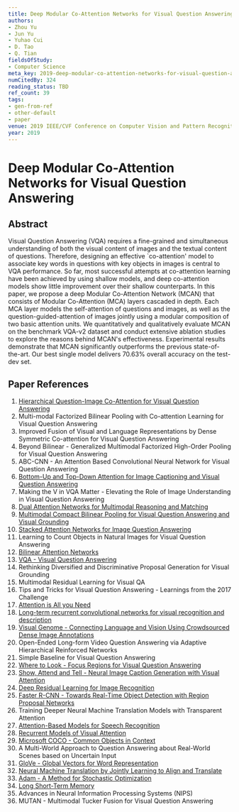 ```yaml
---
title: Deep Modular Co-Attention Networks for Visual Question Answering
authors:
- Zhou Yu
- Jun Yu
- Yuhao Cui
- D. Tao
- Q. Tian
fieldsOfStudy:
- Computer Science
meta_key: 2019-deep-modular-co-attention-networks-for-visual-question-answering
numCitedBy: 324
reading_status: TBD
ref_count: 39
tags:
- gen-from-ref
- other-default
- paper
venue: 2019 IEEE/CVF Conference on Computer Vision and Pattern Recognition (CVPR)
year: 2019
---
```


# Deep Modular Co-Attention Networks for Visual Question Answering

## Abstract

Visual Question Answering (VQA) requires a fine-grained and simultaneous understanding of both the visual content of images and the textual content of questions. Therefore, designing an effective `co-attention' model to associate key words in questions with key objects in images is central to VQA performance. So far, most successful attempts at co-attention learning have been achieved by using shallow models, and deep co-attention models show little improvement over their shallow counterparts. In this paper, we propose a deep Modular Co-Attention Network (MCAN) that consists of Modular Co-Attention (MCA) layers cascaded in depth. Each MCA layer models the self-attention of questions and images, as well as the question-guided-attention of images jointly using a modular composition of two basic attention units. We quantitatively and qualitatively evaluate MCAN on the benchmark VQA-v2 dataset and conduct extensive ablation studies to explore the reasons behind MCAN's effectiveness. Experimental results demonstrate that MCAN significantly outperforms the previous state-of-the-art. Our best single model delivers 70.63% overall accuracy on the test-dev set.

## Paper References

1. [Hierarchical Question-Image Co-Attention for Visual Question Answering](2016-hierarchical-question-image-co-attention-for-visual-question-answering)
2. Multi-modal Factorized Bilinear Pooling with Co-attention Learning for Visual Question Answering
3. Improved Fusion of Visual and Language Representations by Dense Symmetric Co-attention for Visual Question Answering
4. Beyond Bilinear - Generalized Multimodal Factorized High-Order Pooling for Visual Question Answering
5. ABC-CNN - An Attention Based Convolutional Neural Network for Visual Question Answering
6. [Bottom-Up and Top-Down Attention for Image Captioning and Visual Question Answering](2018-bottom-up-and-top-down-attention-for-image-captioning-and-visual-question-answering)
7. Making the V in VQA Matter - Elevating the Role of Image Understanding in Visual Question Answering
8. [Dual Attention Networks for Multimodal Reasoning and Matching](2017-dual-attention-networks-for-multimodal-reasoning-and-matching)
9. [Multimodal Compact Bilinear Pooling for Visual Question Answering and Visual Grounding](2016-multimodal-compact-bilinear-pooling-for-visual-question-answering-and-visual-grounding)
10. [Stacked Attention Networks for Image Question Answering](2016-stacked-attention-networks-for-image-question-answering)
11. Learning to Count Objects in Natural Images for Visual Question Answering
12. [Bilinear Attention Networks](2018-bilinear-attention-networks)
13. [VQA - Visual Question Answering](2015-vqa-visual-question-answering)
14. Rethinking Diversified and Discriminative Proposal Generation for Visual Grounding
15. Multimodal Residual Learning for Visual QA
16. Tips and Tricks for Visual Question Answering - Learnings from the 2017 Challenge
17. [Attention is All you Need](2017-transformer.md)
18. [Long-term recurrent convolutional networks for visual recognition and description](2015-long-term-recurrent-convolutional-networks-for-visual-recognition-and-description)
19. [Visual Genome - Connecting Language and Vision Using Crowdsourced Dense Image Annotations](2016-visual-genome-connecting-language-and-vision-using-crowdsourced-dense-image-annotations)
20. Open-Ended Long-form Video Question Answering via Adaptive Hierarchical Reinforced Networks
21. Simple Baseline for Visual Question Answering
22. [Where to Look - Focus Regions for Visual Question Answering](2016-where-to-look-focus-regions-for-visual-question-answering)
23. [Show, Attend and Tell - Neural Image Caption Generation with Visual Attention](2015-show-attend-and-tell-neural-image-caption-generation-with-visual-attention)
24. [Deep Residual Learning for Image Recognition](2015-resnet.md)
25. [Faster R-CNN - Towards Real-Time Object Detection with Region Proposal Networks](2015-faster-r-cnn-towards-real-time-object-detection-with-region-proposal-networks)
26. Training Deeper Neural Machine Translation Models with Transparent Attention
27. [Attention-Based Models for Speech Recognition](2015-attention-based-models-for-speech-recognition)
28. [Recurrent Models of Visual Attention](2014-recurrent-models-of-visual-attention)
29. [Microsoft COCO - Common Objects in Context](2014-microsoft-coco-common-objects-in-context)
30. A Multi-World Approach to Question Answering about Real-World Scenes based on Uncertain Input
31. [GloVe - Global Vectors for Word Representation](2014-glove-global-vectors-for-word-representation)
32. [Neural Machine Translation by Jointly Learning to Align and Translate](2015-neural-machine-translation-by-jointly-learning-to-align-and-translate)
33. [Adam - A Method for Stochastic Optimization](2015-adam-a-method-for-stochastic-optimization)
34. [Long Short-Term Memory](1997-long-short-term-memory)
35. Advances in Neural Information Processing Systems (NIPS)
36. MUTAN - Multimodal Tucker Fusion for Visual Question Answering
